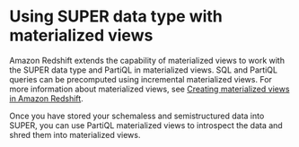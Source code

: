 # Using SUPER data type with materialized views<a name="r_SUPER_MV"></a>

Amazon Redshift extends the capability of materialized views to work with the SUPER data type and PartiQL in materialized views\. SQL and PartiQL queries can be precomputed using incremental materialized views\. For more information about materialized views, see [Creating materialized views in Amazon Redshift](materialized-view-overview.md)\.

Once you have stored your schemaless and semistructured data into SUPER, you can use PartiQL materialized views to introspect the data and shred them into materialized views\. 